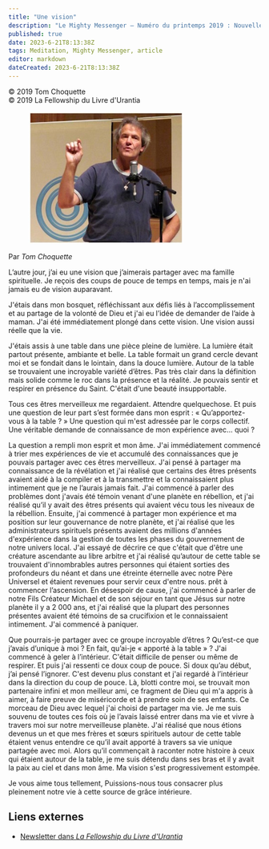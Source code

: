 ```yaml
---
title: "Une vision"
description: "Le Mighty Messenger — Numéro du printemps 2019 : Nouvelles et opinions pour les lecteurs du Livre d'Urantia"
published: true
date: 2023-6-21T8:13:38Z
tags: Meditation, Mighty Messenger, article
editor: markdown
dateCreated: 2023-6-21T8:13:38Z
---
```


<p class="v-card v-sheet theme--light grey lighten-3 px-2">© 2019 Tom Choquette<br>© 2019 La Fellowship du Livre d'Urantia</p>


<figure id="Figure_1" class="image urantiapedia image-style-align-left">
<img src="/image/article/The_Mighty_Messenger/2019_Spring/026.jpg">
</figure>

Par _Tom Choquette_

L’autre jour, j’ai eu une vision que j’aimerais partager avec ma famille spirituelle. Je reçois des coups de pouce de temps en temps, mais je n'ai jamais eu de vision auparavant.

J'étais dans mon bosquet, réfléchissant aux défis liés à l’accomplissement et au partage de la volonté de Dieu et j'ai eu l’idée de demander de l’aide à maman. J'ai été immédiatement plongé dans cette vision. Une vision aussi réelle que la vie.

J'étais assis à une table dans une pièce pleine de lumière. La lumière était partout présente, ambiante et belle. La table formait un grand cercle devant moi et se fondait dans le lointain, dans la douce lumière. Autour de la table se trouvaient une incroyable variété d’êtres. Pas très clair dans la définition mais solide comme le roc dans la présence et la réalité. Je pouvais sentir et respirer en présence du Saint. C'était d'une beauté insupportable.

Tous ces êtres merveilleux me regardaient. Attendre quelquechose. Et puis une question de leur part s’est formée dans mon esprit : « Qu’apportez-vous à la table ? » Une question qui m'est adressée par le corps collectif. Une véritable demande de connaissance de mon expérience avec... quoi ?

La question a rempli mon esprit et mon âme. J'ai immédiatement commencé à trier mes expériences de vie et accumulé des connaissances que je pouvais partager avec ces êtres merveilleux. J'ai pensé à partager ma connaissance de la révélation et j'ai réalisé que certains des êtres présents avaient aidé à la compiler et à la transmettre et la connaissaient plus intimement que je ne l’aurais jamais fait. J'ai commencé à parler des problèmes dont j'avais été témoin venant d'une planète en rébellion, et j'ai réalisé qu’il y avait des êtres présents qui avaient vécu tous les niveaux de la rébellion. Ensuite, j'ai commencé à partager mon expérience et ma position sur leur gouvernance de notre planète, et j'ai réalisé que les administrateurs spirituels présents avaient des millions d'années d'expérience dans la gestion de toutes les phases du gouvernement de notre univers local. J'ai essayé de décrire ce que c'était que d'être une créature ascendante au libre arbitre et j'ai réalisé qu’autour de cette table se trouvaient d'innombrables autres personnes qui étaient sorties des profondeurs du néant et dans une étreinte éternelle avec notre Père Universel et étaient revenues pour servir ceux d'entre nous. prêt à commencer l’ascension. En désespoir de cause, j'ai commencé à parler de notre Fils Créateur Michael et de son séjour en tant que Jésus sur notre planète il y a 2 000 ans, et j'ai réalisé que la plupart des personnes présentes avaient été témoins de sa crucifixion et le connaissaient intimement. J'ai commencé à paniquer.

Que pourrais-je partager avec ce groupe incroyable d’êtres ? Qu’est-ce que j’avais d’unique à moi ? En fait, qu’ai-je « apporté à la table » ? J'ai commencé à geler à l’intérieur. C'était difficile de penser ou même de respirer. Et puis j'ai ressenti ce doux coup de pouce. Si doux qu’au début, j’ai pensé l’ignorer. C'est devenu plus constant et j'ai regardé à l’intérieur dans la direction du coup de pouce. Là, blotti contre moi, se trouvait mon partenaire infini et mon meilleur ami, ce fragment de Dieu qui m'a appris à aimer, à faire preuve de miséricorde et à prendre soin de ses enfants. Ce morceau de Dieu avec lequel j'ai choisi de partager ma vie. Je me suis souvenu de toutes ces fois où je l’avais laissé entrer dans ma vie et vivre à travers moi sur notre merveilleuse planète. J'ai réalisé que nous étions devenus un et que mes frères et sœurs spirituels autour de cette table étaient venus entendre ce qu’il avait apporté à travers sa vie unique partagée avec moi. Alors qu’il commençait à raconter notre histoire à ceux qui étaient autour de la table, je me suis détendu dans ses bras et il y avait la paix au ciel et dans mon âme. Ma vision s'est progressivement estompée.

Je vous aime tous tellement, Puissions-nous tous consacrer plus pleinement notre vie à cette source de grâce intérieure.

## Liens externes

* [Newsletter dans _La Fellowship du Livre d'Urantia_](https://assetrepository.urantiabook.org/AssetRepository/Communications/Mighty-Messenger/MM-2019-Spring.pdf)

<br>

